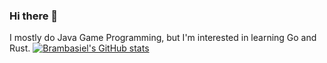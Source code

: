 ### Hi there 👋
I mostly do Java Game Programming, but I'm interested in learning Go and Rust.
[![Brambasiel's GitHub stats](https://github-readme-stats.vercel.app/api?username=bramtechs)](https://github.com/anuraghazra/github-readme-stats)
